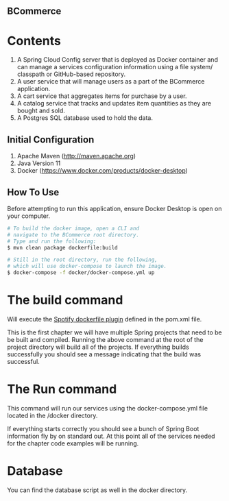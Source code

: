 ## BCommerce

# Contents
1.  A Spring Cloud Config server that is deployed as Docker container and can manage a services configuration information using a file system/ classpath or GitHub-based repository.
2.  A user service that will manage users as a part of the BCommerce application.
3.  A cart service that aggregates items for purchase by a user.
4.  A catalog service that tracks and updates item quantities as they are bought and sold. 
5.  A Postgres SQL database used to hold the data.

## Initial Configuration
1.	Apache Maven (http://maven.apache.org)
2.  Java Version 11
3.  Docker (https://www.docker.com/products/docker-desktop)

## How To Use

Before attempting to run this application, ensure Docker Desktop is open on your computer.

```bash
# To build the docker image, open a CLI and
# navigate to the BCommerce root directory. 
# Type and run the following:
$ mvn clean package dockerfile:build

# Still in the root directory, run the following,
# which will use docker-compose to launch the image.  
$ docker-compose -f docker/docker-compose.yml up
```

# The build command

Will execute the [Spotify dockerfile plugin](https://github.com/spotify/dockerfile-maven) defined in the pom.xml file.  

This is the first chapter we will have multiple Spring projects that need to be be built and compiled.  Running the above command at the root of the project directory will build all of the projects.  If everything builds successfully you should see a message indicating that the build was successful.

# The Run command

This command will run our services using the docker-compose.yml file located in the /docker directory. 

If everything starts correctly you should see a bunch of Spring Boot information fly by on standard out.  At this point all of the services needed for the chapter code examples will be running.

# Database
You can find the database script as well in the docker directory.
